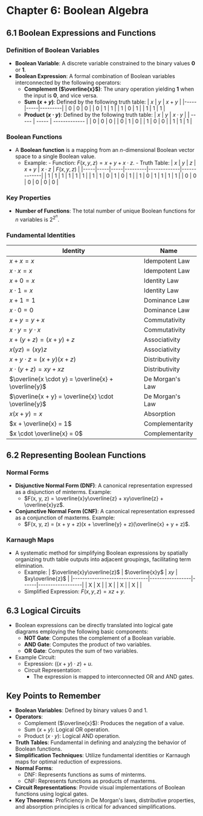 # Chapter 6: Boolean Algebra

## 6.1 Boolean Expressions and Functions

### Definition of Boolean Variables

- **Boolean Variable**: A discrete variable constrained to the binary values **0** or **1**.
- **Boolean Expression**: A formal combination of Boolean variables interconnected by the following operators:
  - **Complement ($\overline{x}$)**: The unary operation yielding **1** when the input is **0**, and vice versa.
  - **Sum ($x + y$)**: Defined by the following truth table:
    | $x$ | $y$ | $x + y$ |
    |-----|-----|---------|
    | 0 | 0 | 0 |
    | 0 | 1 | 1 |
    | 1 | 0 | 1 |
    | 1 | 1 | 1 |
  - **Product ($x \cdot y$)**: Defined by the following truth table:
    | $x$ | $y$ | $x \cdot y$ |
    | ----- | ----- | ------------- |
    | 0 | 0 | 0 |
    | 0 | 1 | 0 |
    | 1 | 0 | 0 |
    | 1 | 1 | 1 |

### Boolean Functions

- A **Boolean function** is a mapping from an $n$-dimensional Boolean vector space to a single Boolean value.
  - Example: - Function: $F(x, y, z) = x + y + x \cdot z$. - Truth Table:
    | $x$ | $y$ | $z$ | $x + y$ | $x \cdot z$ | $F(x, y, z)$ |
    |-----|-----|-----|---------|-------------|-------------|
    | 1 | 1 | 1 | 1 | 1 | 1 |
    | 1 | 1 | 0 | 1 | 0 | 1 |
    | 1 | 0 | 1 | 1 | 1 | 1 |
    | 0 | 0 | 0 | 0 | 0 | 0 |

### Key Properties

- **Number of Functions**: The total number of unique Boolean functions for $n$ variables is $2^{2^n}$.

### Fundamental Identities

| Identity                                             | Name            |
| ---------------------------------------------------- | --------------- |
| $x + x = x$                                          | Idempotent Law  |
| $x \cdot x = x$                                      | Idempotent Law  |
| $x + 0 = x$                                          | Identity Law    |
| $x \cdot 1 = x$                                      | Identity Law    |
| $x + 1 = 1$                                          | Dominance Law   |
| $x \cdot 0 = 0$                                      | Dominance Law   |
| $x + y = y + x$                                      | Commutativity   |
| $x \cdot y = y \cdot x$                              | Commutativity   |
| $x + (y + z) = (x + y) + z$                          | Associativity   |
| $x(yz) = (xy)z$                                      | Associativity   |
| $x + y \cdot z = (x + y)(x + z)$                     | Distributivity  |
| $x \cdot (y + z) = xy + xz$                          | Distributivity  |
| $\overline{x \cdot y} = \overline{x} + \overline{y}$ | De Morgan's Law |
| $\overline{x + y} = \overline{x} \cdot \overline{y}$ | De Morgan's Law |
| $x(x + y) = x$                                       | Absorption      |
| $x + \overline{x} = 1$                               | Complementarity |
| $x \cdot \overline{x} = 0$                           | Complementarity |

## 6.2 Representing Boolean Functions

### Normal Forms

- **Disjunctive Normal Form (DNF)**: A canonical representation expressed as a disjunction of minterms. Example:
  - $F(x, y, z) = \overline{x}y\overline{z} + xy\overline{z} + \overline{x}yz$.
- **Conjunctive Normal Form (CNF)**: A canonical representation expressed as a conjunction of maxterms. Example:
  - $F(x, y, z) = (x + y + z)(x + \overline{y} + z)(\overline{x} + y + z)$.

### Karnaugh Maps

- A systematic method for simplifying Boolean expressions by spatially organizing truth table outputs into adjacent groupings, facilitating term elimination.
  - Example:
    | $\overline{x}y\overline{z}$ | $\overline{x}y$ | $xy$ | $xy\overline{z}$ |
    |-------------------------------|-----------------|------|------------------|
    | X | X | | X |
    | X | | X | |
  - Simplified Expression: $F(x, y, z) = xz + y$.

## 6.3 Logical Circuits

- Boolean expressions can be directly translated into logical gate diagrams employing the following basic components:
  - **NOT Gate**: Computes the complement of a Boolean variable.
  - **AND Gate**: Computes the product of two variables.
  - **OR Gate**: Computes the sum of two variables.
- Example Circuit:
  - Expression: $((x + y) \cdot z) + u$.
  - Circuit Representation:
    - The expression is mapped to interconnected OR and AND gates.

## Key Points to Remember

- **Boolean Variables**: Defined by binary values 0 and 1.
- **Operators**:
  - Complement ($\overline{x}$): Produces the negation of a value.
  - Sum ($x + y$): Logical OR operation.
  - Product ($x \cdot y$): Logical AND operation.
- **Truth Tables**: Fundamental in defining and analyzing the behavior of Boolean functions.
- **Simplification Techniques**: Utilize fundamental identities or Karnaugh maps for optimal reduction of expressions.
- **Normal Forms**:
  - DNF: Represents functions as sums of minterms.
  - CNF: Represents functions as products of maxterms.
- **Circuit Representations**: Provide visual implementations of Boolean functions using logical gates.
- **Key Theorems**: Proficiency in De Morgan's laws, distributive properties, and absorption principles is critical for advanced simplifications.
